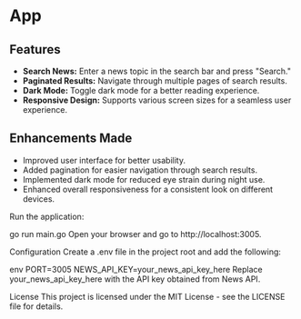 
#  App 

## Features

- **Search News:** Enter a news topic in the search bar and press "Search."
- **Paginated Results:** Navigate through multiple pages of search results.
- **Dark Mode:** Toggle dark mode for a better reading experience.
- **Responsive Design:** Supports various screen sizes for a seamless user experience.

## Enhancements Made

- Improved user interface for better usability.
- Added pagination for easier navigation through search results.
- Implemented dark mode for reduced eye strain during night use.
- Enhanced overall responsiveness for a consistent look on different devices.


Run the application:


go run main.go
Open your browser and go to http://localhost:3005.

Configuration
Create a .env file in the project root and add the following:

env
PORT=3005
NEWS_API_KEY=your_news_api_key_here
Replace your_news_api_key_here with the API key obtained from News API.

License
This project is licensed under the MIT License - see the LICENSE file for details.







